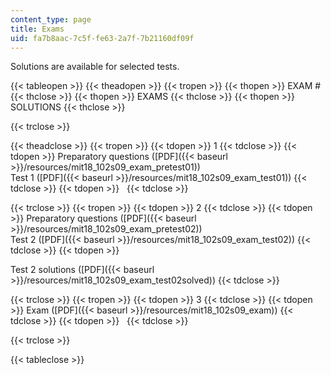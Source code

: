 ```yaml
---
content_type: page
title: Exams
uid: fa7b8aac-7c5f-fe63-2a7f-7b21160df09f
---
```


Solutions are available for selected tests.

{{< tableopen >}}
{{< theadopen >}}
{{< tropen >}}
{{< thopen >}}
EXAM #
{{< thclose >}}
{{< thopen >}}
EXAMS
{{< thclose >}}
{{< thopen >}}
SOLUTIONS
{{< thclose >}}

{{< trclose >}}

{{< theadclose >}}
{{< tropen >}}
{{< tdopen >}}
1
{{< tdclose >}}
{{< tdopen >}}
Preparatory questions ([PDF]({{< baseurl >}}/resources/mit18_102s09_exam_pretest01))  
Test 1 ([PDF]({{< baseurl >}}/resources/mit18_102s09_exam_test01))
{{< tdclose >}}
{{< tdopen >}}
 
{{< tdclose >}}

{{< trclose >}}
{{< tropen >}}
{{< tdopen >}}
2
{{< tdclose >}}
{{< tdopen >}}
Preparatory questions ([PDF]({{< baseurl >}}/resources/mit18_102s09_exam_pretest02))  
Test 2 ([PDF]({{< baseurl >}}/resources/mit18_102s09_exam_test02))
{{< tdclose >}}
{{< tdopen >}}
  
Test 2 solutions ([PDF]({{< baseurl >}}/resources/mit18_102s09_exam_test02solved))
{{< tdclose >}}

{{< trclose >}}
{{< tropen >}}
{{< tdopen >}}
3
{{< tdclose >}}
{{< tdopen >}}
Exam ([PDF]({{< baseurl >}}/resources/mit18_102s09_exam))
{{< tdclose >}}
{{< tdopen >}}
 
{{< tdclose >}}

{{< trclose >}}

{{< tableclose >}}